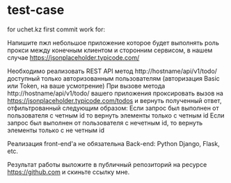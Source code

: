 # test-case
for uchet.kz
first commit 
work for:

Напишите пжл небольшое приложение которое будет выполнять роль прокси между конечным клиентом и сторонним сервисом, в нашем случае https://jsonplaceholder.typicode.com/

Необходимо реализовать REST API метод http://hostname/api/v1/todo/ доступный только авторизованным пользователям (авторизация Basic или Token, на ваше усмотрение)
При вызове метода http://hostname/api/v1/todo/ вашего приложения проксировать вызов на https://jsonplaceholder.typicode.com/todos и вернуть полученный ответ, отфильтрованный следующим образом:
Если запрос был выполнен от пользователя с четным id то вернуть элементы только с четным id
Если запрос был выполнен от пользователя с нечетным id, то вернуть элементы только с не четным id

Реализация front-end'а не обязательна
Back-end: Python Django, Flask, etc.

Результат работы выложите в публичный репозиторий на ресурсе https://github.com и скиньте ссылку мне.
